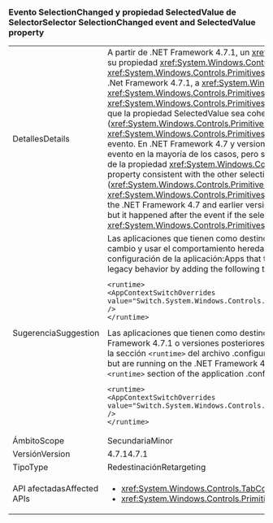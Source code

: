 ### <a name="selector-selectionchanged-event-and-selectedvalue-property"></a><span data-ttu-id="20029-101">Evento SelectionChanged y propiedad SelectedValue de Selector</span><span class="sxs-lookup"><span data-stu-id="20029-101">Selector SelectionChanged event and SelectedValue property</span></span>

|   |   |
|---|---|
|<span data-ttu-id="20029-102">Detalles</span><span class="sxs-lookup"><span data-stu-id="20029-102">Details</span></span>|<span data-ttu-id="20029-103">A partir de .NET Framework 4.7.1, un <xref:System.Windows.Controls.Primitives.Selector> siempre actualiza el valor de su propiedad <xref:System.Windows.Controls.Primitives.Selector.SelectedValue%2A> antes de generar el evento <xref:System.Windows.Controls.Primitives.Selector.SelectionChanged> cuando cambia su selección.</span><span class="sxs-lookup"><span data-stu-id="20029-103">Starting with the .Net Framework 4.7.1, a <xref:System.Windows.Controls.Primitives.Selector> always updates the value of its <xref:System.Windows.Controls.Primitives.Selector.SelectedValue%2A> property before raising the <xref:System.Windows.Controls.Primitives.Selector.SelectionChanged> event, when its selection changes.</span></span> <span data-ttu-id="20029-104">Esto hace que la propiedad SelectedValue sea coherente con las demás propiedades de selección (<xref:System.Windows.Controls.Primitives.Selector.SelectedItem%2A> y <xref:System.Windows.Controls.Primitives.Selector.SelectedIndex%2A>), que se actualizan antes de que se genere el evento. En .NET Framework 4.7 y versiones anteriores, la actualización de SelectedValue se realizaba antes que el evento en la mayoría de los casos, pero se producía después del evento si el cambio de selección se debía al cambio de la propiedad <xref:System.Windows.Controls.Primitives.Selector.SelectedValue%2A>.</span><span class="sxs-lookup"><span data-stu-id="20029-104">This makes the SelectedValue property consistent with the other selection properties (<xref:System.Windows.Controls.Primitives.Selector.SelectedItem%2A> and <xref:System.Windows.Controls.Primitives.Selector.SelectedIndex%2A>), which are updated before raising the event.In the .NET Framework 4.7 and earlier versions, the update to SelectedValue happened before the event in most cases, but it happened after the event if the selection change was caused by changing the <xref:System.Windows.Controls.Primitives.Selector.SelectedValue%2A> property.</span></span>|
|<span data-ttu-id="20029-105">Sugerencia</span><span class="sxs-lookup"><span data-stu-id="20029-105">Suggestion</span></span>|<span data-ttu-id="20029-106">Las aplicaciones que tienen como destino .NET Framework 4.7.1 o una versión posterior pueden rechazar este cambio y usar el comportamiento heredado si se agrega lo siguiente a la sección <code>&lt;runtime&gt;</code> del archivo de configuración de la aplicación:</span><span class="sxs-lookup"><span data-stu-id="20029-106">Apps that target the .NET Framework 4.7.1 or later can opt out of this change and use legacy behavior by adding the following to the <code>&lt;runtime&gt;</code> section of the application configuration file:</span></span><pre><code class="language-xml">&lt;runtime&gt;&#13;&#10;&lt;AppContextSwitchOverrides&#13;&#10;value=&quot;Switch.System.Windows.Controls.TabControl.SelectionPropertiesCanLagBehindSelectionChangedEvent=true&quot; /&gt;&#13;&#10;&lt;/runtime&gt;&#13;&#10;</code></pre><span data-ttu-id="20029-107">Las aplicaciones que tienen como destino .NET Framework 4.7 o versiones anteriores, pero que se ejecutan en .NET Framework 4.7.1 o versiones posteriores, pueden habilitar el comportamiento nuevo si se agrega la línea siguiente a la sección <code>&lt;runtime&gt;</code> del archivo .configuration de la aplicación:</span><span class="sxs-lookup"><span data-stu-id="20029-107">Apps that target the .NET Framework 4.7 or earlier but are running on the .NET Framework 4.7.1 or later can enable the new behavior by adding the following line to the <code>&lt;runtime&gt;</code> section of the application .configuration file:</span></span><pre><code class="language-xml">&lt;runtime&gt;&#13;&#10;&lt;AppContextSwitchOverrides value=&quot;Switch.System.Windows.Controls.TabControl.SelectionPropertiesCanLagBehindSelectionChangedEvent=false&quot; /&gt;&#13;&#10;&lt;/runtime&gt;&#13;&#10;</code></pre>|
|<span data-ttu-id="20029-108">Ámbito</span><span class="sxs-lookup"><span data-stu-id="20029-108">Scope</span></span>|<span data-ttu-id="20029-109">Secundaria</span><span class="sxs-lookup"><span data-stu-id="20029-109">Minor</span></span>|
|<span data-ttu-id="20029-110">Versión</span><span class="sxs-lookup"><span data-stu-id="20029-110">Version</span></span>|<span data-ttu-id="20029-111">4.7.1</span><span class="sxs-lookup"><span data-stu-id="20029-111">4.7.1</span></span>|
|<span data-ttu-id="20029-112">Tipo</span><span class="sxs-lookup"><span data-stu-id="20029-112">Type</span></span>|<span data-ttu-id="20029-113">Redestinación</span><span class="sxs-lookup"><span data-stu-id="20029-113">Retargeting</span></span>|
|<span data-ttu-id="20029-114">API afectadas</span><span class="sxs-lookup"><span data-stu-id="20029-114">Affected APIs</span></span>|<ul><li><xref:System.Windows.Controls.TabControl.SelectedContent?displayProperty=nameWithType></li><li><xref:System.Windows.Controls.Primitives.Selector.SelectionChanged?displayProperty=nameWithType></li></ul>|

